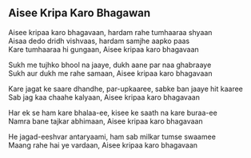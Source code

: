 ## Aisee Kripa Karo Bhagawan

Aisee kripaa karo bhagavaan, hardam rahe tumhaaraa shyaan  
Aisaa dedo dridh vishvaas, hardam samjhe aapko paas  
Kare tumhaaraa hi gungaan, Aisee kripaa karo bhagavaan

Sukh me tujhko bhool na jaaye, dukh aane par naa ghabraaye  
Sukh aur dukh me rahe samaan, Aisee kripaa karo bhagavaan

Kare jagat ke saare dhandhe, par-upkaaree, sabke ban jaaye hit kaaree  
Sab jag kaa chaahe kalyaan, Aisee kripaa karo bhagavaan

Har ek se ham kare bhalaa-ee, kisee ke saath na kare buraa-ee  
Namra bane tajkar abhimaan, Aisee kripaa karo bhagavaan

He jagad-eeshvar antaryaami, ham sab milkar tumse swaamee  
Maang rahe hai ye vardaan, Aisee kripaa karo bhagavaan

